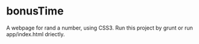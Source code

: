 bonusTime
=========

A webpage for rand a number, using CSS3. Run this project by grunt or run app/index.html driectly.
